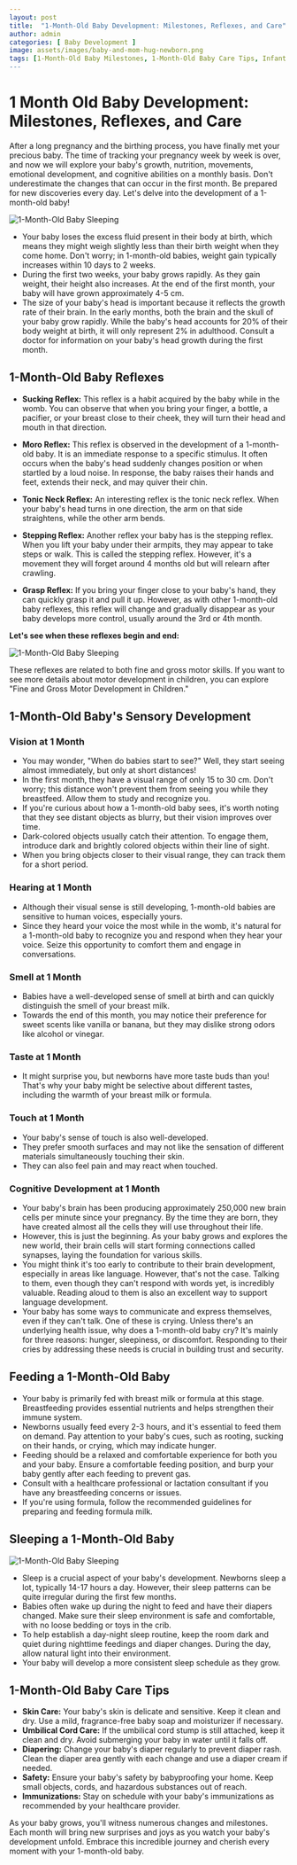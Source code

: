 ```yaml
---
layout: post
title:  "1-Month-Old Baby Development: Milestones, Reflexes, and Care"
author: admin
categories: [ Baby Development ]
image: assets/images/baby-and-mom-hug-newborn.png
tags: [1-Month-Old Baby Milestones, 1-Month-Old Baby Care Tips, Infant Development at 1 Month, Baby Reflexes at 1 Month, 1-Month-Old Baby Growth Chart, 1-Month-Old Baby Feeding Schedule, Baby's First Month of Life, Newborn Sensory Development, Cognitive Development in Infants, Sleep Patterns of a 1-Month-Old Baby, Parenting a 1-Month-Old Baby, Baby Developmental Milestones Month by Month, 1-Month-Old Baby Health and Nutrition, Bonding with Your 1-Month-Old, 1-Month-Old Baby Sleep Tips]
---
```


# 1 Month Old Baby Development: Milestones, Reflexes, and Care

After a long pregnancy and the birthing process, you have finally met your precious baby. The time of tracking your pregnancy week by week is over, and now we will explore your baby's growth, nutrition, movements, emotional development, and cognitive abilities on a monthly basis. Don't underestimate the changes that can occur in the first month. Be prepared for new discoveries every day. Let's delve into the development of a 1-month-old baby!

![1-Month-Old Baby Sleeping]({{site.baseurl}}/assets/images/1-month-chart-1.png)

- Your baby loses the excess fluid present in their body at birth, which means they might weigh slightly less than their birth weight when they come home. Don't worry; in 1-month-old babies, weight gain typically increases within 10 days to 2 weeks.
- During the first two weeks, your baby grows rapidly. As they gain weight, their height also increases. At the end of the first month, your baby will have grown approximately 4-5 cm.
- The size of your baby's head is important because it reflects the growth rate of their brain. In the early months, both the brain and the skull of your baby grow rapidly. While the baby's head accounts for 20% of their body weight at birth, it will only represent 2% in adulthood. Consult a doctor for information on your baby's head growth during the first month.

## 1-Month-Old Baby Reflexes

- **Sucking Reflex:** This reflex is a habit acquired by the baby while in the womb. You can observe that when you bring your finger, a bottle, a pacifier, or your breast close to their cheek, they will turn their head and mouth in that direction.

- **Moro Reflex:** This reflex is observed in the development of a 1-month-old baby. It is an immediate response to a specific stimulus. It often occurs when the baby's head suddenly changes position or when startled by a loud noise. In response, the baby raises their hands and feet, extends their neck, and may quiver their chin.

- **Tonic Neck Reflex:** An interesting reflex is the tonic neck reflex. When your baby's head turns in one direction, the arm on that side straightens, while the other arm bends.

- **Stepping Reflex:** Another reflex your baby has is the stepping reflex. When you lift your baby under their armpits, they may appear to take steps or walk. This is called the stepping reflex. However, it's a movement they will forget around 4 months old but will relearn after crawling.

- **Grasp Reflex:** If you bring your finger close to your baby's hand, they can quickly grasp it and pull it up. However, as with other 1-month-old baby reflexes, this reflex will change and gradually disappear as your baby develops more control, usually around the 3rd or 4th month.

**Let's see when these reflexes begin and end:**

![1-Month-Old Baby Sleeping]({{site.baseurl}}/assets/images/1-month-chart-2.png)

These reflexes are related to both fine and gross motor skills. If you want to see more details about motor development in children, you can explore "Fine and Gross Motor Development in Children."

## 1-Month-Old Baby's Sensory Development

### Vision at 1 Month

- You may wonder, "When do babies start to see?" Well, they start seeing almost immediately, but only at short distances!
- In the first month, they have a visual range of only 15 to 30 cm. Don't worry; this distance won't prevent them from seeing you while they breastfeed. Allow them to study and recognize you.
- If you're curious about how a 1-month-old baby sees, it's worth noting that they see distant objects as blurry, but their vision improves over time.
- Dark-colored objects usually catch their attention. To engage them, introduce dark and brightly colored objects within their line of sight.
- When you bring objects closer to their visual range, they can track them for a short period.

### Hearing at 1 Month

- Although their visual sense is still developing, 1-month-old babies are sensitive to human voices, especially yours.
- Since they heard your voice the most while in the womb, it's natural for a 1-month-old baby to recognize you and respond when they hear your voice. Seize this opportunity to comfort them and engage in conversations.

### Smell at 1 Month

- Babies have a well-developed sense of smell at birth and can quickly distinguish the smell of your breast milk.
- Towards the end of this month, you may notice their preference for sweet scents like vanilla or banana, but they may dislike strong odors like alcohol or vinegar.

### Taste at 1 Month

- It might surprise you, but newborns have more taste buds than you! That's why your baby might be selective about different tastes, including the warmth of your breast milk or formula.

### Touch at 1 Month

- Your baby's sense of touch is also well-developed.
- They prefer smooth surfaces and may not like the sensation of different materials simultaneously touching their skin.
- They can also feel pain and may react when touched.

### Cognitive Development at 1 Month

- Your baby's brain has been producing approximately 250,000 new brain cells per minute since your pregnancy. By the time they are born, they have created almost all the cells they will use throughout their life.
- However, this is just the beginning. As your baby grows and explores the new world, their brain cells will start forming connections called synapses, laying the foundation for various skills.
- You might think it's too early to contribute to their brain development, especially in areas like language. However, that's not the case. Talking to them, even though they can't respond with words yet, is incredibly valuable. Reading aloud to them is also an excellent way to support language development.
- Your baby has some ways to communicate and express themselves, even if they can't talk. One of these is crying. Unless there's an underlying health issue, why does a 1-month-old baby cry? It's mainly for three reasons: hunger, sleepiness, or discomfort. Responding to their cries by addressing these needs is crucial in building trust and security.

## Feeding a 1-Month-Old Baby

- Your baby is primarily fed with breast milk or formula at this stage. Breastfeeding provides essential nutrients and helps strengthen their immune system.
- Newborns usually feed every 2-3 hours, and it's essential to feed them on demand. Pay attention to your baby's cues, such as rooting, sucking on their hands, or crying, which may indicate hunger.
- Feeding should be a relaxed and comfortable experience for both you and your baby. Ensure a comfortable feeding position, and burp your baby gently after each feeding to prevent gas.
- Consult with a healthcare professional or lactation consultant if you have any breastfeeding concerns or issues.
- If you're using formula, follow the recommended guidelines for preparing and feeding formula milk.

## Sleeping a 1-Month-Old Baby

![1-Month-Old Baby Sleeping]({{site.baseurl}}/assets/images/newborn-sleeping.png)

- Sleep is a crucial aspect of your baby's development. Newborns sleep a lot, typically 14-17 hours a day. However, their sleep patterns can be quite irregular during the first few months.
- Babies often wake up during the night to feed and have their diapers changed. Make sure their sleep environment is safe and comfortable, with no loose bedding or toys in the crib.
- To help establish a day-night sleep routine, keep the room dark and quiet during nighttime feedings and diaper changes. During the day, allow natural light into their environment.
- Your baby will develop a more consistent sleep schedule as they grow.

## 1-Month-Old Baby Care Tips

- **Skin Care:** Your baby's skin is delicate and sensitive. Keep it clean and dry. Use a mild, fragrance-free baby soap and moisturizer if necessary.
- **Umbilical Cord Care:** If the umbilical cord stump is still attached, keep it clean and dry. Avoid submerging your baby in water until it falls off.
- **Diapering:** Change your baby's diaper regularly to prevent diaper rash. Clean the diaper area gently with each change and use a diaper cream if needed.
- **Safety:** Ensure your baby's safety by babyproofing your home. Keep small objects, cords, and hazardous substances out of reach.
- **Immunizations:** Stay on schedule with your baby's immunizations as recommended by your healthcare provider.

As your baby grows, you'll witness numerous changes and milestones. Each month will bring new surprises and joys as you watch your baby's development unfold. Embrace this incredible journey and cherish every moment with your 1-month-old baby.
